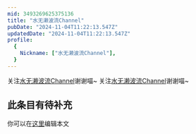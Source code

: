 ```yaml
---
mid: 3493269625375136
title: "水无濑波流Channel"
pubDate: "2024-11-04T11:22:13.547Z"
updatedDate: "2024-11-04T11:22:13.547Z"
profile:
  {
    Nickname: ["水无濑波流Channel"],
  }
---
```


关注[水无濑波流Channel](https://space.bilibili.com/3493269625375136)谢谢喵~ 关注[水无濑波流Channel](https://space.bilibili.com/3493269625375136)谢谢喵~

## 此条目有待补充
你可以在[这里](https://github.com/Yuhanawa/VTuber.ICU-Content/edit/master/v/水无濑波流Channel/index.md)编辑本文
